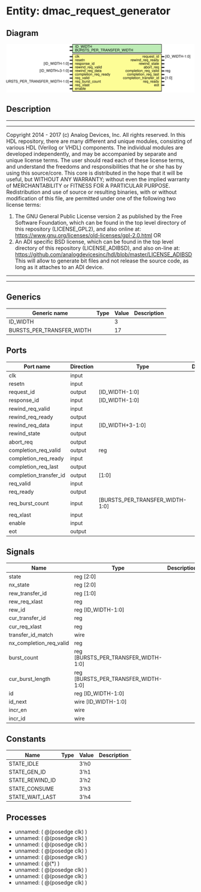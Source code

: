 # Entity: dmac_request_generator

## Diagram

![Diagram](request_generator.svg "Diagram")
## Description

***************************************************************************
 ***************************************************************************
 Copyright 2014 - 2017 (c) Analog Devices, Inc. All rights reserved.
 In this HDL repository, there are many different and unique modules, consisting
 of various HDL (Verilog or VHDL) components. The individual modules are
 developed independently, and may be accompanied by separate and unique license
 terms.
 The user should read each of these license terms, and understand the
 freedoms and responsibilities that he or she has by using this source/core.
 This core is distributed in the hope that it will be useful, but WITHOUT ANY
 WARRANTY; without even the implied warranty of MERCHANTABILITY or FITNESS FOR
 A PARTICULAR PURPOSE.
 Redistribution and use of source or resulting binaries, with or without modification
 of this file, are permitted under one of the following two license terms:
   1. The GNU General Public License version 2 as published by the
      Free Software Foundation, which can be found in the top level directory
      of this repository (LICENSE_GPL2), and also online at:
      <https://www.gnu.org/licenses/old-licenses/gpl-2.0.html>
 OR
   2. An ADI specific BSD license, which can be found in the top level directory
      of this repository (LICENSE_ADIBSD), and also on-line at:
      https://github.com/analogdevicesinc/hdl/blob/master/LICENSE_ADIBSD
      This will allow to generate bit files and not release the source code,
      as long as it attaches to an ADI device.
 ***************************************************************************
 ***************************************************************************
 
## Generics

| Generic name              | Type | Value | Description |
| ------------------------- | ---- | ----- | ----------- |
| ID_WIDTH                  |      | 3     |             |
| BURSTS_PER_TRANSFER_WIDTH |      | 17    |             |
## Ports

| Port name              | Direction | Type                            | Description |
| ---------------------- | --------- | ------------------------------- | ----------- |
| clk                    | input     |                                 |             |
| resetn                 | input     |                                 |             |
| request_id             | output    | [ID_WIDTH-1:0]                  |             |
| response_id            | input     | [ID_WIDTH-1:0]                  |             |
| rewind_req_valid       | input     |                                 |             |
| rewind_req_ready       | output    |                                 |             |
| rewind_req_data        | input     | [ID_WIDTH+3-1:0]                |             |
| rewind_state           | output    |                                 |             |
| abort_req              | output    |                                 |             |
| completion_req_valid   | output    | reg                             |             |
| completion_req_ready   | input     |                                 |             |
| completion_req_last    | output    |                                 |             |
| completion_transfer_id | output    | [1:0]                           |             |
| req_valid              | input     |                                 |             |
| req_ready              | output    |                                 |             |
| req_burst_count        | input     | [BURSTS_PER_TRANSFER_WIDTH-1:0] |             |
| req_xlast              | input     |                                 |             |
| enable                 | input     |                                 |             |
| eot                    | output    |                                 |             |
## Signals

| Name                    | Type                                | Description |
| ----------------------- | ----------------------------------- | ----------- |
| state                   | reg [2:0]                           |             |
| nx_state                | reg [2:0]                           |             |
| rew_transfer_id         | reg [1:0]                           |             |
| rew_req_xlast           | reg                                 |             |
| rew_id                  | reg [ID_WIDTH-1:0]                  |             |
| cur_transfer_id         | reg                                 |             |
| cur_req_xlast           | reg                                 |             |
| transfer_id_match       | wire                                |             |
| nx_completion_req_valid | reg                                 |             |
| burst_count             | reg [BURSTS_PER_TRANSFER_WIDTH-1:0] |             |
| cur_burst_length        | reg [BURSTS_PER_TRANSFER_WIDTH-1:0] |             |
| id                      | reg [ID_WIDTH-1:0]                  |             |
| id_next                 | wire [ID_WIDTH-1:0]                 |             |
| incr_en                 | wire                                |             |
| incr_id                 | wire                                |             |
## Constants

| Name            | Type | Value | Description |
| --------------- | ---- | ----- | ----------- |
| STATE_IDLE      |      | 3'h0  |             |
| STATE_GEN_ID    |      | 3'h1  |             |
| STATE_REWIND_ID |      | 3'h2  |             |
| STATE_CONSUME   |      | 3'h3  |             |
| STATE_WAIT_LAST |      | 3'h4  |             |
## Processes
- unnamed: ( @(posedge clk) )
- unnamed: ( @(posedge clk) )
- unnamed: ( @(posedge clk) )
- unnamed: ( @(posedge clk) )
- unnamed: ( @(posedge clk) )
- unnamed: ( @(*) )
- unnamed: ( @(posedge clk) )
- unnamed: ( @(posedge clk) )
- unnamed: ( @(posedge clk) )
